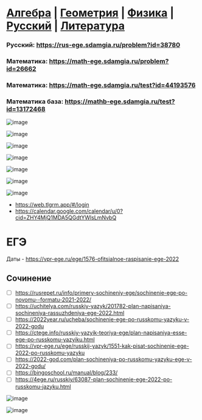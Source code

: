 # [Алгебра](https://github.com/sch1432/sch1432/tree/main/math) | [Геометрия](https://github.com/sch1432/sch1432/tree/main/math#Геометрия) | [Физика](https://github.com/sch1432/sch1432/tree/main/fiz) | [Русский](https://github.com/sch1432/sch1432/tree/main/rus) | [Литература](https://github.com/sch1432/sch1432/tree/main/lit)

### Русский: https://rus-ege.sdamgia.ru/problem?id=38780
### Математика: https://math-ege.sdamgia.ru/problem?id=26662
### Математика: https://math-ege.sdamgia.ru/test?id=44193576
### Математика база: https://mathb-ege.sdamgia.ru/test?id=13172468

![image](https://user-images.githubusercontent.com/70198995/161596423-31cc6736-a3fc-442a-852c-2f692f6a959a.png)

![image](https://user-images.githubusercontent.com/70198995/161596617-641ab6ab-f556-4d46-bfc6-56efe526ce96.png)

![image](https://user-images.githubusercontent.com/70198995/161596870-fef50905-5e6b-45c5-9845-1fb7f8b1026b.png)

![image](https://user-images.githubusercontent.com/70198995/160241605-a4d34750-a8c7-48a9-baa2-91ff2bf19d69.png)

![image](https://user-images.githubusercontent.com/70198995/160241665-83f902ca-d696-4407-ab73-8ebbae336c03.png)

![image](https://user-images.githubusercontent.com/70198995/160388085-b256cbb2-70e6-4cd0-85f4-a1f34830f9e6.png)


![image](https://user-images.githubusercontent.com/97444278/152787874-5084061e-1b2c-43dc-958b-560c8ca76e8e.png)

- https://web.tlgrm.app/#/login
- https://calendar.google.com/calendar/u/0?cid=ZHY4MjQ1MDA5QGdtYWlsLmNvbQ

# ЕГЭ
Даты - https://vpr-ege.ru/ege/1576-ofitsialnoe-raspisanie-ege-2022


## Сочинение
- [ ] https://rusrepet.ru/info/primery-sochineniy-ege/sochinenie-ege-po-novomu--formatu-2021-2022/
- [ ] https://uchitelya.com/russkiy-yazyk/201782-plan-napisaniya-sochineniya-rassuzhdeniya-ege-2022.html
- [ ] https://2022year.ru/ucheba/sochinenie-ege-po-russkomu-yazyku-v-2022-godu
- [ ] https://ctege.info/russkiy-yazyik-teoriya-ege/plan-napisaniya-esse-ege-po-russkomu-yazyiku.html
- [ ] https://vpr-ege.ru/ege/russkij-yazyk/1551-kak-pisat-sochinenie-ege-2022-po-russkomu-yazyku
- [ ] https://2022-god.com/plan-sochineniya-po-russkomu-yazyku-ege-v-2022-godu/
- [ ] https://bingoschool.ru/manual/blog/233/
- [ ] https://4ege.ru/russkiy/63087-plan-sochinenie-ege-2022-po-russkomu-jazyku.html

![image](https://user-images.githubusercontent.com/70198995/158185745-7199f1f9-69b1-40d8-b5c3-72da80e8e69a.png)

![image](https://user-images.githubusercontent.com/70198995/158437431-af1e008c-4e3a-4773-9046-d7492e1bb605.png)
